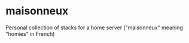 # maisonneux
Personal collection of stacks for a home server ("maisonneux" meaning "homies" in French)
